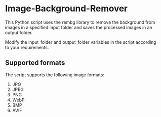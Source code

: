 # Image-Background-Remover
This Python script uses the rembg library to remove the background from images in a specified input folder and saves the processed images in an output folder.

Modify the input_folder and output_folder variables in the script according to your requirements.

## Supported formats
The script supports the following image formats:
<ol>
  <li>JPG</li>
  <li>JPEG</li>
  <li>PNG</li>
  <li>WebP</li>
  <li>BMP</li>
  <li>AVIF</li>
</ol>






